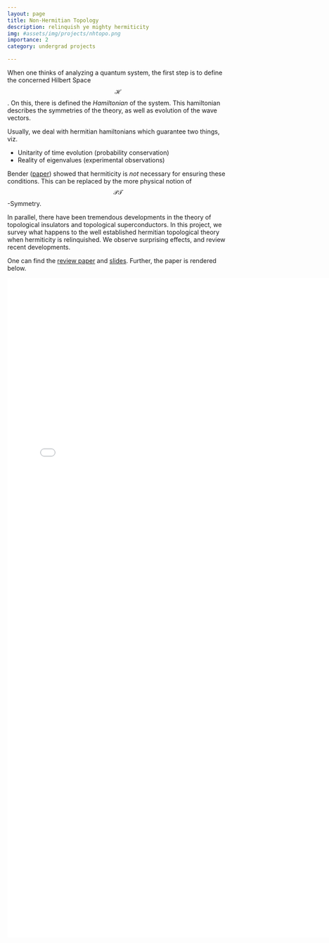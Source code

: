 ```yaml
---
layout: page
title: Non-Hermitian Topology
description: relinquish ye mighty hermiticity
img: #assets/img/projects/nhtopo.png
importance: 2
category: undergrad projects

---
```


When one thinks of analyzing a quantum system, the first step is to define the concerned Hilbert Space $$\mathcal{H}$$. On this, there is defined the _Hamiltonian_ of the system. This hamiltonian describes the symmetries of the theory, as well as evolution of the wave vectors. 



Usually, we deal with hermitian hamiltonians which guarantee two things, viz. 

- Unitarity of time evolution (probability conservation)
- Reality of eigenvalues (experimental observations)

Bender ([paper](https://arxiv.org/abs/quant-ph/0501052)) showed that hermiticity is _not_ necessary for ensuring these conditions. This can be replaced by the more physical notion of $$\mathcal{PT}$$-Symmetry. 

In parallel, there have been tremendous developments in the theory of topological insulators and topological superconductors. In this project, we survey what happens to the well established hermitian topological theory when hermiticity is relinquished. We observe surprising effects, and review recent developments.

One can find the [review paper](https://siddhant-midha.github.io/assets/pdf/project_pdf/nh_topo/NH_Topology_paper.pdf) and [slides](https://siddhant-midha.github.io/assets/pdf/project_pdf/nh_topo/NH_Topology_slides.pdf). Further, the paper is rendered below.




<embed src="/assets/pdf/project_pdf/nh_topo/NH_Topology_paper.pdf" type="application/pdf" width="750" height="1500">